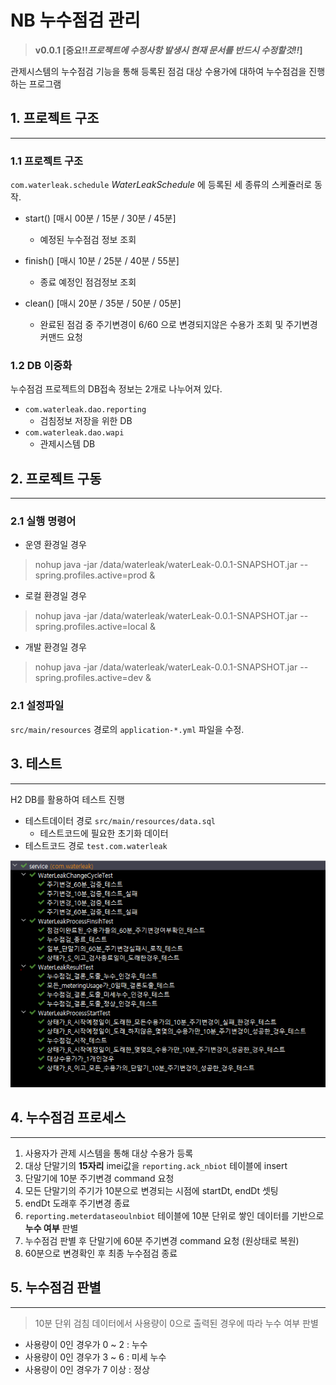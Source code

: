 # NB 누수점검 관리

> **v0.0.1 [중요!!_프로젝트에 수정사항 발생시 현재 문서를 반드시 수정할것!!_]**

관제시스템의 누수점검 기능을 통해 등록된 점검 대상 수용가에 대하여 누수점검을 진행하는 프로그램

## 1. 프로젝트 구조

---

### 1.1 프로젝트 구조

`com.waterleak.schedule` _WaterLeakSchedule_ 에 등록된 세 종류의 스케쥴러로 동작.

* start() [매시 00분 / 15분 / 30분 / 45분]
    * 예정된 누수점검 정보 조회


* finish() [매시 10분 / 25분 / 40분 / 55분]
    * 종료 예정인 점검정보 조회


* clean()  [매시 20분 / 35분 / 50분 / 05분]
    * 완료된 점검 중 주기변경이 6/60 으로 변경되지않은 수용가 조회 및 주기변경 커맨드 요청

### 1.2 DB 이중화

누수점검 프로젝트의 DB접속 정보는 2개로 나누어져 있다.

* `com.waterleak.dao.reporting`
    * 검침정보 저장을 위한 DB
* `com.waterleak.dao.wapi`
    * 관제시스템 DB

## 2. 프로젝트 구동

---

### 2.1 실행 명령어

* 운영 환경일 경우

> nohup java -jar /data/waterleak/waterLeak-0.0.1-SNAPSHOT.jar --spring.profiles.active=prod &

* 로컬 환경일 경우

> nohup java -jar /data/waterleak/waterLeak-0.0.1-SNAPSHOT.jar --spring.profiles.active=local &

* 개발 환경일 경우

> nohup java -jar /data/waterleak/waterLeak-0.0.1-SNAPSHOT.jar --spring.profiles.active=dev &

### 2.1 설정파일

`src/main/resources` 경로의 `application-*.yml` 파일을 수정.

## 3. 테스트

---
H2 DB를 활용하여 테스트 진행

* 테스트데이터 경로 `src/main/resources/data.sql`
    * 테스트코드에 필요한 초기화 데이터
* 테스트코드 경로 `test.com.waterleak`

![테스트코드실행결과](./unittest.png)

## 4. 누수점검 프로세스

---

1. 사용자가 관제 시스템을 통해 대상 수용가 등록
2. 대상 단말기의 **15자리** imei값을 `reporting.ack_nbiot` 테이블에 insert
3. 단말기에 10분 주기변경 command 요청
4. 모든 단말기의 주기가 10분으로 변경되는 시점에 startDt, endDt 셋팅
5. endDt 도래후 주기변경 종료
6. `reporting.meterdataseoulnbiot` 테이블에 10분 단위로 쌓인 데이터를 기반으로 **누수 여부** 판별
7. 누수점검 판별 후 단말기에 60분 주기변경 command 요청 (원상태로 복원)
8. 60분으로 변경확인 후 최종 누수점검 종료

## 5. 누수점검 판별

---
> 10분 단위 검침 데이터에서 사용량이 0으로 출력된 경우에 따라 누수 여부 판별

* 사용량이 0인 경우가 0 ~ 2 : 누수
* 사용량이 0인 경우가 3 ~ 6 : 미세 누수
* 사용량이 0인 경우가 7 이상 : 정상 




